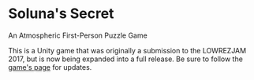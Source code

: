 # Soluna's Secret
An Atmospheric First-Person Puzzle Game

This is a Unity game that was originally a submission to the LOWREZJAM 2017, but is now being expanded into a full release. Be sure to follow the [game's page](seajay.itch.io/solunas-secret) for updates.
